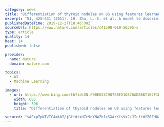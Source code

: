 ```yaml
---
category: news
title: "Differentiation of thyroid nodules on US using features learned and extracted from various convolutional neural networks"
excerpt: "51, 425–431 (2011). 19. Zhu, L.-C. et al. A model to discriminate malignant from benign thyroid nodules using artificial neural network. 8, e82211 (2013). 20. Song, G., Xue, F. & Zhang, C. J. J. O. U. I. M. A model using texture features to differentiate the nature of thyroid nodules on sonography. 34, 1753–1760 (2015). 21. Chang ..."
publishedDateTime: 2019-12-27T18:46:00Z
sourceUrl: https://www.nature.com/articles/s41598-019-56395-x
type: article
quality: 14
heat: 14
published: false

provider:
  name: Nature
  domain: nature.com

topics:
  - AI
  - Machine Learning

images:
  - url: https://www.bing.com/th?id=ON.F90E023C907E6F216876ADB6B7102F1E
    width: 685
    height: 396
    title: "Differentiation of thyroid nodules on US using features learned and extracted from various convolutional neural networks"

secured: "sAExpTpNTVIC4mkb7/jGf+dtxHZc9dYNAZh1xSXArYfsVx2/JIcfiWYZ0ZHO4rWoueGa3sss4nY1ggTcMzm1XCX5GtRKWyx2BLEbU09NQPSj9rG3xK/aDBESys+4+BWrSGhrgSsCgbuGJzFVitJJataqLaNLmMDuv4elK2Zxhai6fBgmVZmDgmDfsnwbc8KTa9QNN74G1XA+Kqt5f/LmvDe1lV/+oBA/T5hoZdnoQXXoPYYIrqajhMjJQHZWFDU1dlvJ+EhjH0HMWLfkMhOiUA==;+oMkwdDb8YSoCeZ9Hm0lCQ=="
---
```



